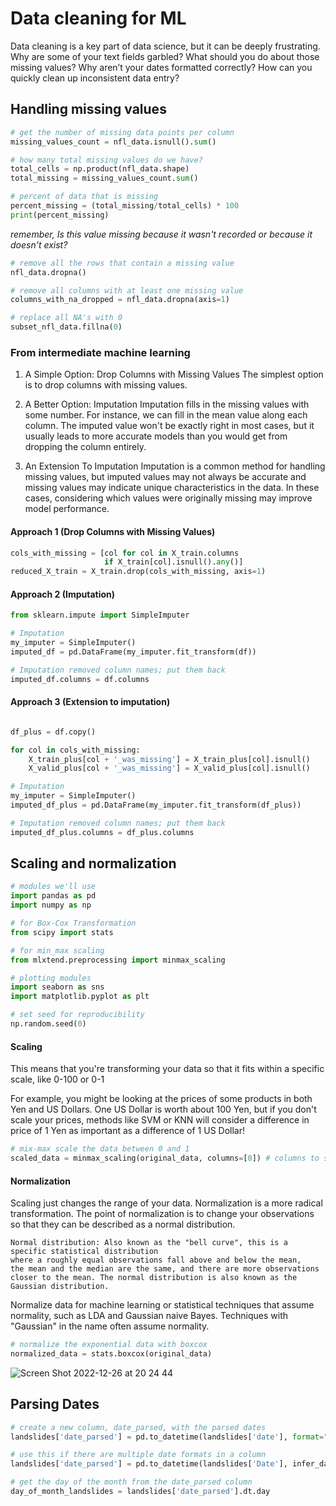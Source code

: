 # Data cleaning for ML
Data cleaning is a key part of data science, but it can be deeply frustrating. 
Why are some of your text fields garbled? What should you do about those missing values? 
Why aren’t your dates formatted correctly? How can you quickly clean up inconsistent data entry?

## Handling missing values

```python
# get the number of missing data points per column
missing_values_count = nfl_data.isnull().sum()
```

```python
# how many total missing values do we have?
total_cells = np.product(nfl_data.shape)
total_missing = missing_values_count.sum()

# percent of data that is missing
percent_missing = (total_missing/total_cells) * 100
print(percent_missing)
```

*remember, Is this value missing because it wasn't recorded or because it doesn't exist?*

```python
# remove all the rows that contain a missing value
nfl_data.dropna()

# remove all columns with at least one missing value
columns_with_na_dropped = nfl_data.dropna(axis=1)

# replace all NA's with 0
subset_nfl_data.fillna(0)
```

### From intermediate machine learning

1) A Simple Option: Drop Columns with Missing Values
The simplest option is to drop columns with missing values.

2) A Better Option: Imputation
Imputation fills in the missing values with some number. For instance, we can fill in the mean value along each column.
The imputed value won't be exactly right in most cases, but it usually leads to more accurate models 
than you would get from dropping the column entirely.

3) An Extension To Imputation
Imputation is a common method for handling missing values, 
but imputed values may not always be accurate and missing 
values may indicate unique characteristics in the data. In 
these cases, considering which values were originally 
missing may improve model performance.

#### Approach 1 (Drop Columns with Missing Values)

```python
cols_with_missing = [col for col in X_train.columns
                     if X_train[col].isnull().any()]
reduced_X_train = X_train.drop(cols_with_missing, axis=1)
```

#### Approach 2 (Imputation)

```python
from sklearn.impute import SimpleImputer

# Imputation
my_imputer = SimpleImputer()
imputed_df = pd.DataFrame(my_imputer.fit_transform(df))

# Imputation removed column names; put them back
imputed_df.columns = df.columns
```

#### Approach 3 (Extension to imputation)

```python

df_plus = df.copy()

for col in cols_with_missing:
    X_train_plus[col + '_was_missing'] = X_train_plus[col].isnull()
    X_valid_plus[col + '_was_missing'] = X_valid_plus[col].isnull()

# Imputation
my_imputer = SimpleImputer()
imputed_df_plus = pd.DataFrame(my_imputer.fit_transform(df_plus))

# Imputation removed column names; put them back
imputed_df_plus.columns = df_plus.columns
```

## Scaling and normalization

```python
# modules we'll use
import pandas as pd
import numpy as np

# for Box-Cox Transformation
from scipy import stats

# for min_max scaling
from mlxtend.preprocessing import minmax_scaling

# plotting modules
import seaborn as sns
import matplotlib.pyplot as plt

# set seed for reproducibility
np.random.seed(0)
```

#### Scaling
This means that you're transforming your data so that it fits within a specific scale, like 0-100 or 0-1

For example, you might be looking at the prices of some products in both Yen and US Dollars. 
One US Dollar is worth about 100 Yen, but if you don't scale your prices, 
methods like SVM or KNN will consider a difference in price of 1 
Yen as important as a difference of 1 US Dollar!

```python
# mix-max scale the data between 0 and 1
scaled_data = minmax_scaling(original_data, columns=[0]) # columns to scale
```

#### Normalization
Scaling just changes the range of your data. Normalization is a more radical transformation. 
The point of normalization is to change your observations so that they can be described as a normal distribution.

```
Normal distribution: Also known as the "bell curve", this is a specific statistical distribution 
where a roughly equal observations fall above and below the mean, 
the mean and the median are the same, and there are more observations 
closer to the mean. The normal distribution is also known as the Gaussian distribution.
```

Normalize data for machine learning or statistical techniques that 
assume normality, such as LDA and Gaussian naive Bayes. 
Techniques with "Gaussian" in the name often assume normality.

```python
# normalize the exponential data with boxcox
normalized_data = stats.boxcox(original_data)
```

![Screen Shot 2022-12-26 at 20 24 44](https://user-images.githubusercontent.com/26680151/209578220-04954fa8-c4c3-45bf-bc99-da5d5f610330.png)

## Parsing Dates

```python
# create a new column, date_parsed, with the parsed dates
landslides['date_parsed'] = pd.to_datetime(landslides['date'], format="%m/%d/%y")

# use this if there are multiple date formats in a column
landslides['date_parsed'] = pd.to_datetime(landslides['Date'], infer_datetime_format=True)

# get the day of the month from the date_parsed column
day_of_month_landslides = landslides['date_parsed'].dt.day
```

















